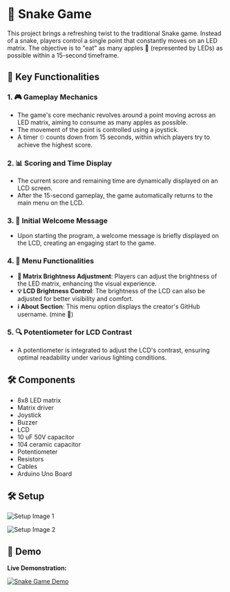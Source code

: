 # 🐍 Snake Game

This project brings a refreshing twist to the traditional Snake game. Instead of a snake, players control a single point that constantly moves on an LED matrix. The objective is to "eat" as many apples 🍏 (represented by LEDs) as possible within a 15-second timeframe.

## 🌟 Key Functionalities

### 1. 🎮 Gameplay Mechanics
- The game's core mechanic revolves around a point moving across an LED matrix, aiming to consume as many apples as possible.
- The movement of the point is controlled using a joystick.
- A timer ⏲ counts down from 15 seconds, within which players try to achieve the highest score.

### 2. 📊 Scoring and Time Display
- The current score and remaining time are dynamically displayed on an LCD screen.
- After the 15-second gameplay, the game automatically returns to the main menu on the LCD.

### 3. 📢 Initial Welcome Message
- Upon starting the program, a welcome message is briefly displayed on the LCD, creating an engaging start to the game.

### 4. 🔧 Menu Functionalities
- **🔆 Matrix Brightness Adjustment**: Players can adjust the brightness of the LED matrix, enhancing the visual experience.
- **💡 LCD Brightness Control**: The brightness of the LCD can also be adjusted for better visibility and comfort.
- **ℹ️ About Section**: This menu option displays the creator's GitHub username.  (mine 🌟)

### 5. 🔍 Potentiometer for LCD Contrast
- A potentiometer is integrated to adjust the LCD's contrast, ensuring optimal readability under various lighting conditions.

## 🛠 Components
- 8x8 LED matrix
- Matrix driver
- Joystick
- Buzzer
- LCD
- 10 uF 50V capacitor
- 104 ceramic capacitor
- Potentiometer
- Resistors
- Cables
- Arduino Uno Board


## 🛠 Setup

![Setup Image 1](https://github.com/CilteaIoana/MatrixProject/assets/115061960/b0ebdbe0-bfe4-469b-bddb-3c72cc085959)

![Setup Image 2](https://github.com/CilteaIoana/MatrixProject/assets/115061960/081a8961-f1ae-480f-9875-19c99766639e)


## 🎥 Demo

<strong>Live Demonstration:</strong> 

[![Snake Game Demo](https://img.youtube.com/vi/XShE0xEro9c/0.jpg)](https://www.youtube.com/watch?v=XShE0xEro9c&ab_channel=IoanaC.)

